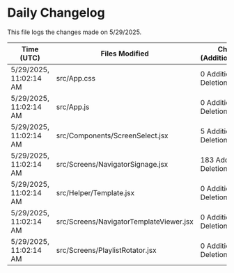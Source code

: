 # Daily Changelog

This file logs the changes made on 5/29/2025.

| Time (UTC)             | Files Modified                    | Changes (Addition/Deletion) |
|------------------------|-----------------------------------|-----------------------------|
| 5/29/2025, 11:02:14 AM | src/App.css | 0 Additions & 0 Deletions |
| 5/29/2025, 11:02:14 AM | src/App.js | 0 Additions & 2 Deletions |
| 5/29/2025, 11:02:14 AM | src/Components/ScreenSelect.jsx | 5 Additions & 14 Deletions |
| 5/29/2025, 11:02:14 AM | src/Screens/NavigatorSignage.jsx | 183 Additions & 2 Deletions |
| 5/29/2025, 11:02:14 AM | src/Helper/Template.jsx | 0 Additions & 0 Deletions |
| 5/29/2025, 11:02:14 AM | src/Screens/NavigatorTemplateViewer.jsx | 0 Additions & 0 Deletions |
| 5/29/2025, 11:02:14 AM | src/Screens/PlaylistRotator.jsx | 0 Additions & 0 Deletions |
